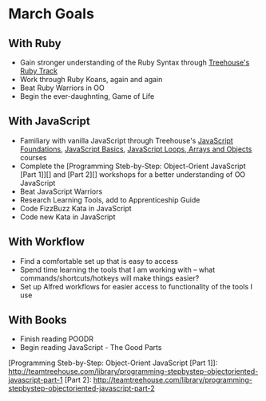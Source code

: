 # March Goals

## With Ruby
- Gain stronger understanding of the Ruby Syntax through [Treehouse's Ruby Track][]
- Work through Ruby Koans, again and again
- Beat Ruby Warriors in OO
- Begin the ever-daughnting, Game of Life

## With JavaScript
- Familiary with vanilla JavaScript through Treehouse's [JavaScript Foundations][], [JavaScript Basics][], [JavaScript Loops, Arrays and Objects][] courses
- Complete the [Programming Steb-by-Step: Object-Orient JavaScript [Part 1]][] and [Part 2][] workshops for a better understanding of OO JavaScript
- Beat JavaScript Warriors
- Research Learning Tools, add to Apprenticeship Guide
- Code FizzBuzz Kata in JavaScript
- Code new Kata in JavaScript

## With Workflow
 - Find a comfortable set up that is easy to access
 - Spend time learning the tools that I am working with – what commands/shortcuts/hotkeys will make things easier?
 - Set up Alfred workflows for easier access to functionality of the tools I use

## With Books
- Finish reading POODR
- Begin reading JavaScript - The Good Parts


[Treehouse's Ruby Track]: http://teamtreehouse.com/tracks/learn-ruby
[JavaScript Foundations]: http://teamtreehouse.com/library/javascript-foundations
[JavaScript Basics]: http://teamtreehouse.com/library/javascript-basics
[JavaScript Loops, Arrays and Objects]: http://teamtreehouse.com/library/javascript-loops-arrays-and-objects
[Programming Steb-by-Step: Object-Orient JavaScript [Part 1]]: http://teamtreehouse.com/library/programming-stepbystep-objectoriented-javascript-part-1
[Part 2]: http://teamtreehouse.com/library/programming-stepbystep-objectoriented-javascript-part-2